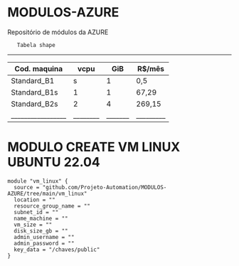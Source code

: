 # MODULOS-AZURE
Repositório de módulos da AZURE

       Tabela shape
 ______________________________________________
 |  Cod. maquina   |  vcpu  |  GiB  |  R$/mês |
 | --------------- |------- | ----- | ------- |
 | Standard_B1|s   | 1      | 0,5   |  33,64  |
 | Standard_B1s    | 1      | 1     |  67,29  |
 | Standard_B2s    | 2      | 4     | 269,15  |
 |_________________|________|_______|_________|

# MODULO CREATE VM LINUX UBUNTU 22.04
```
module "vm_linux" {
  source = "github.com/Projeto-Automation/MODULOS-AZURE/tree/main/vm_linux"
  location = ""
  resource_group_name = ""
  subnet_id = ""
  name_machine = ""
  vm_size = ""
  disk_size_gb = ""
  admin_username = ""
  admin_password = ""
  key_data = "/chaves/public"
}
```
